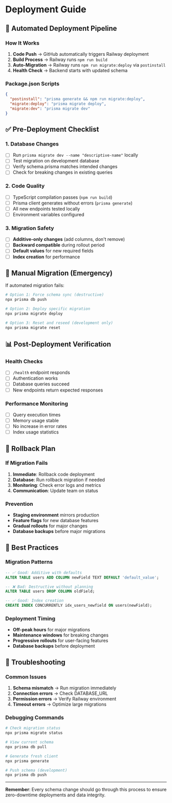 # Deployment Guide

## 🚀 Automated Deployment Pipeline

### How It Works
1. **Code Push** → GitHub automatically triggers Railway deployment
2. **Build Process** → Railway runs `npm run build` 
3. **Auto-Migration** → Railway runs `npm run migrate:deploy` via `postinstall`
4. **Health Check** → Backend starts with updated schema

### Package.json Scripts
```json
{
  "postinstall": "prisma generate && npm run migrate:deploy",
  "migrate:deploy": "prisma migrate deploy",
  "migrate:dev": "prisma migrate dev"
}
```

## ✅ Pre-Deployment Checklist

### 1. Database Changes
- [ ] Run `prisma migrate dev --name "descriptive-name"` locally
- [ ] Test migration on development database
- [ ] Verify schema.prisma matches intended changes
- [ ] Check for breaking changes in existing queries

### 2. Code Quality
- [ ] TypeScript compilation passes (`npm run build`)
- [ ] Prisma client generates without errors (`prisma generate`)
- [ ] All new endpoints tested locally
- [ ] Environment variables configured

### 3. Migration Safety
- [ ] **Additive-only changes** (add columns, don't remove)
- [ ] **Backward compatible** during rollout period
- [ ] **Default values** for new required fields
- [ ] **Index creation** for performance

## 🔧 Manual Migration (Emergency)

If automated migration fails:

```bash
# Option 1: Force schema sync (destructive)
npx prisma db push

# Option 2: Deploy specific migration
npx prisma migrate deploy

# Option 3: Reset and reseed (development only)
npx prisma migrate reset
```

## 📊 Post-Deployment Verification

### Health Checks
- [ ] `/health` endpoint responds
- [ ] Authentication works
- [ ] Database queries succeed
- [ ] New endpoints return expected responses

### Performance Monitoring  
- [ ] Query execution times
- [ ] Memory usage stable
- [ ] No increase in error rates
- [ ] Index usage statistics

## 🚨 Rollback Plan

### If Migration Fails
1. **Immediate**: Rollback code deployment
2. **Database**: Run rollback migration if needed
3. **Monitoring**: Check error logs and metrics
4. **Communication**: Update team on status

### Prevention
- **Staging environment** mirrors production
- **Feature flags** for new database features
- **Gradual rollouts** for major changes
- **Database backups** before major migrations

## 🎯 Best Practices

### Migration Patterns
```sql
-- ✅ Good: Additive with defaults
ALTER TABLE users ADD COLUMN newField TEXT DEFAULT 'default_value';

-- ❌ Bad: Destructive without planning  
ALTER TABLE users DROP COLUMN oldField;

-- ✅ Good: Index creation
CREATE INDEX CONCURRENTLY idx_users_newfield ON users(newField);
```

### Deployment Timing
- **Off-peak hours** for major migrations
- **Maintenance windows** for breaking changes
- **Progressive rollouts** for user-facing features
- **Database backups** before deployment

## 📝 Troubleshooting

### Common Issues
1. **Schema mismatch** → Run migration immediately
2. **Connection errors** → Check DATABASE_URL
3. **Permission errors** → Verify Railway environment
4. **Timeout errors** → Optimize large migrations

### Debugging Commands
```bash
# Check migration status
npx prisma migrate status

# View current schema
npx prisma db pull

# Generate fresh client
npx prisma generate

# Push schema (development)
npx prisma db push
```

---

**Remember**: Every schema change should go through this process to ensure zero-downtime deployments and data integrity.